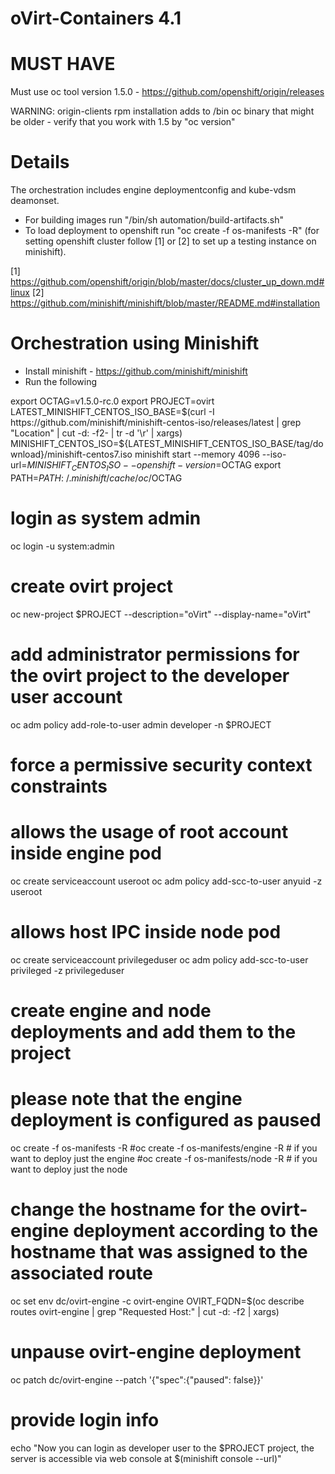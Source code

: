 # oVirt-Containers 4.1

# MUST HAVE
Must use oc tool version 1.5.0 - https://github.com/openshift/origin/releases

WARNING: origin-clients rpm installation adds to /bin oc binary that might be older - verify that you work with 1.5 by "oc version"

# Details
The orchestration includes engine deploymentconfig and kube-vdsm deamonset.
* For building images run "/bin/sh automation/build-artifacts.sh"
* To load deployment to openshift run "oc create -f os-manifests -R" (for setting openshift cluster follow [1] or [2] to set up a testing instance on minishift).

[1] https://github.com/openshift/origin/blob/master/docs/cluster_up_down.md#linux
[2] https://github.com/minishift/minishift/blob/master/README.md#installation

# Orchestration using Minishift
- Install minishift - https://github.com/minishift/minishift
- Run the following

 export OCTAG=v1.5.0-rc.0
 export PROJECT=ovirt
 LATEST_MINISHIFT_CENTOS_ISO_BASE=$(curl -I https://github.com/minishift/minishift-centos-iso/releases/latest | grep "Location" | cut -d: -f2- | tr -d '\r' | xargs)
 MINISHIFT_CENTOS_ISO=${LATEST_MINISHIFT_CENTOS_ISO_BASE/tag/download}/minishift-centos7.iso
 minishift start --memory 4096 --iso-url=$MINISHIFT_CENTOS_ISO --openshift-version=$OCTAG
 export PATH=$PATH:~/.minishift/cache/oc/$OCTAG

 # login as system admin
 oc login -u system:admin

 # create ovirt project
 oc new-project $PROJECT --description="oVirt" --display-name="oVirt"

 # add administrator permissions for the ovirt project to the developer user account
 oc adm policy add-role-to-user admin developer -n $PROJECT

 # force a permissive security context constraints
 # allows the usage of root account inside engine pod
 oc create serviceaccount useroot
 oc adm policy add-scc-to-user anyuid -z useroot
 # allows host IPC inside node pod
 oc create serviceaccount privilegeduser
 oc adm policy add-scc-to-user privileged -z privilegeduser

 # create engine and node deployments and add them to the project
 # please note that the engine deployment is configured as paused
 oc create -f os-manifests -R
 #oc create -f os-manifests/engine -R # if you want to deploy just the engine
 #oc create -f os-manifests/node -R # if you want to deploy just the node

 # change the hostname for the ovirt-engine deployment according to the hostname that was assigned to the associated route
 oc set env dc/ovirt-engine -c ovirt-engine OVIRT_FQDN=$(oc describe routes ovirt-engine | grep "Requested Host:" | cut -d: -f2 | xargs)

 # unpause ovirt-engine deployment
 oc patch dc/ovirt-engine --patch '{"spec":{"paused": false}}'

 # provide login info
 echo "Now you can login as developer user to the $PROJECT project, the server is accessible via web console at $(minishift console --url)"
